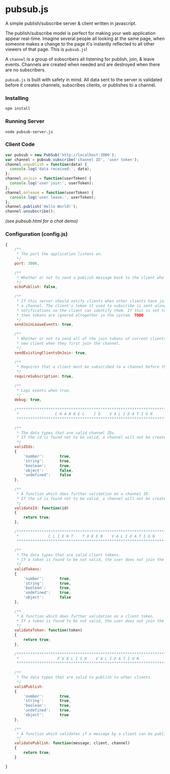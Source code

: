 # pubsub.js
A simple publish/subscribe server &amp; client written in javascript.

The publish/subscribe model is perfect for making your web application appear real-time. Imagine several people all looking at the same page, when someone makes a change to the page it's instantly reflected to all other viewers of that page. This is `pubsub.js`!  
  
A `channel` is a group of subscribers all listening for publish, join, & leave events. Channels are created when needed and are destroyed when there are no subscribers.  
  
`pubsub.js` is built with safety in mind. All data sent to the server is validated before it creates channels, subscribes clients, or publishes to a channel.  

### Installing

```
npm install
```

### Running Server

```
node pubsub-server.js
```

### Client Code

```js
var pubsub = new PubSub('http://localhost:3000');
var channel = pubsub.subscribe('channel ID', 'user token');
channel.onpublish = function(data) {
  console.log('data received:', data);
};
channel.onjoin = function(userToken) {
  console.log('user join:', userToken);
};
channel.onleave = function(userToken) {
  console.log('user leave:', userToken);
};
channel.publish('Hello World!');
channel.unsubscribe();
```

*(see pubsub.html for a chat demo)*

### Configuration (config.js)

```js
{
	/**
	 * The port the application listens on.
	 */
	port: 3000,
	
	/**
	 * Whether or not to send a publish message back to the client who sent it.
	 */
	echoPublish: false,
	
	/**
	 * If this server should notify clients when other clients have joined or left
	 * a channel. The client's token it used to subscribe is sent along with these
	 * notifications so the client can identify them. If this is set to false
	 * then tokens are ignored altogether in the system. TODO
	 */
	sendJoinLeaveEvents: true,
	
	/**
	 * Whether or not to send all of the join tokens of current clients to the 
	 * new client when they first join the channel.
	 */
	sendExistingClientsOnJoin: true,
	
	/**
	 * Requires that a client must be subscribed to a channel before they can publish in it.
	 */
	requireSubscription: true,
	
	/**
	 * Logs events when true.
	 */
	debug: true,
	
	/****************************************************************************
	 *                C H A N N E L    I D    V A L I D A T I O N
	 ****************************************************************************/
	
	/**
	 * The data types that are valid channel IDs.
	 * If the id is found not to be valid, a channel will not be created.
	 */
	validIds: 
	{
		'number': 		true,
		'string': 		true,
		'boolean': 		true,
		'object': 		false,
		'undefined': 	false
	},
	
	/**
	 * A function which does further validation on a channel ID.
	 * If the id is found not to be valid, a channel will not be created.
	 */
	validateId: function(id)
	{
		return true;
	},
	
	/****************************************************************************
	 *             C L I E N T    T O K E N    V A L I D A T I O N
	 ****************************************************************************/
	
	/**
	 * The data types that are valid client tokens.
	 * If a token is found to be not valid, the user does not join the channel.
	 */
	validTokens:
	{
		'number': 		true,
		'string': 		true,
		'boolean': 		true,
		'undefined': 	true,
		'object': 		false
	},
	
	/**
	 * A function which does further validation on a client token.
	 * If a token is found to be not valid, the user does not join the channel.	
	 */
	validateToken: function(token)
	{
		return true;
	},
	
	/****************************************************************************
	 *                 P U B L I S H    V A L I D A T I O N
	 ****************************************************************************/
	
	/**
	 * The data types that are valid to publish to other clients.
	 */
	validPublish:
	{
		'number': 		true,
		'string': 		true,
		'boolean': 		true,
		'undefined': 	true,
		'object': 		true
	},
	
	/**
	 * A function which validates if a message by a client can be published on a channel.
	 */
	validatePublish: function(message, client, channel)
	{
		return true;
	}
	
}
```